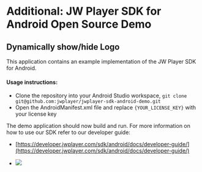 # Additional: JW Player SDK for Android Open Source Demo
## Dynamically show/hide Logo

This application contains an example implementation of the JW Player SDK for Android.

#### Usage instructions:

-	Clone the repository into your Android Studio workspace, `git clone git@github.com:jwplayer/jwplayer-sdk-android-demo.git`
-	Open the AndroidManifest.xml file and replace `{YOUR_LICENSE_KEY}` with your license key

The demo application should now build and run. 
For more information on how to use our SDK refer to our developer guide:
- [https://developer.jwplayer.com/sdk/android/docs/developer-guide/](https://developer.jwplayer.com/sdk/android/docs/developer-guide/)

- ![](https://i.imgur.com/P5p2Qnr.gif)
